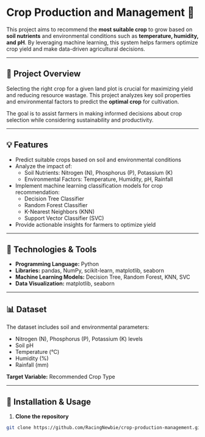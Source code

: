 # Crop Production and Management 🌾

This project aims to recommend the **most suitable crop** to grow based on **soil nutrients** and environmental conditions such as **temperature, humidity, and pH**. By leveraging machine learning, this system helps farmers optimize crop yield and make data-driven agricultural decisions.

---

## 🚀 Project Overview

Selecting the right crop for a given land plot is crucial for maximizing yield and reducing resource wastage. This project analyzes key soil properties and environmental factors to predict the **optimal crop** for cultivation.

The goal is to assist farmers in making informed decisions about crop selection while considering sustainability and productivity.

---

## 💡 Features

- Predict suitable crops based on soil and environmental conditions  
- Analyze the impact of:
  - Soil Nutrients: Nitrogen (N), Phosphorus (P), Potassium (K)
  - Environmental Factors: Temperature, Humidity, pH, Rainfall
- Implement machine learning classification models for crop recommendation:
  - Decision Tree Classifier
  - Random Forest Classifier
  - K-Nearest Neighbors (KNN)
  - Support Vector Classifier (SVC)
- Provide actionable insights for farmers to optimize yield  

---

## 🧰 Technologies & Tools

- **Programming Language:** Python  
- **Libraries:** pandas, NumPy, scikit-learn, matplotlib, seaborn  
- **Machine Learning Models:** Decision Tree, Random Forest, KNN, SVC  
- **Data Visualization:** matplotlib, seaborn  

---

## 📊 Dataset

The dataset includes soil and environmental parameters:

- Nitrogen (N), Phosphorus (P), Potassium (K) levels  
- Soil pH  
- Temperature (°C)  
- Humidity (%)  
- Rainfall (mm)  

**Target Variable:** Recommended Crop Type

---

## 🔧 Installation & Usage

1. **Clone the repository**  
```bash
git clone https://github.com/RacingNewbie/crop-production-management.git
